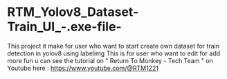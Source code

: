 # RTM_Yolov8_Dataset-Train_UI_-.exe-file-
This project it make for user who want to start create own dataset for train detection in yolov8 using labelimg
This is for user who want to edit for add more fun u can see the tutorial on " Return To Monkey - Tech Team " on Youtube here : https://www.youtube.com/@RTM1221
